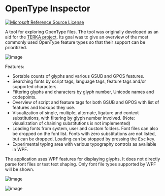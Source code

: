 # OpenType Inspector

[![Microsoft Reference Source License](https://img.shields.io/badge/license-MS--RSL-%23373737)](https://referencesource.microsoft.com/license.html)

A tool for exploring OpenType files. The tool was originally developed as an aid for the [TERKA project](https://terka.microframework.cz). Its goal was to give an overview of the most commonly used OpenType feature types so that their support can be prioritized.

![image](https://github.com/miloush/OpenTypeInspector/assets/10546952/40c7115b-d6db-4b51-99ae-2d3caaece850)

Features:
 * Sortable counts of glyphs and various GSUB and GPOS features.
 * Searching fonts by script tags, language tags, feature tags and/or supported characters.
 * Filtering glyphs and characters by glyph number, Unicode names and codepoints.
 * Overview of script and feature tags for both GSUB and GPOS with list of features and lookups they use.
 * Visualization of single, multiple, alternate, ligature and context substitutions, with filtering by glyph number involved. (Note: visualization of chaining substitutions is not implemented)
 * Loading fonts from system, user and custom folders. Font files can also be dropped on the font list. Fonts with zero substitutions are not listed, but can be dropped. Loading can be stopped by pressing the <kbd>Esc</kbd> key.
 * Experimental typing area with various typography controls as available in WPF.

The application uses WPF features for displaying glyphs. It does not directly parse font files or test text shaping. Only font file types supported by WPF will be shown.

![image](https://github.com/miloush/OpenTypeInspector/assets/10546952/01f9c8f0-525c-4a3b-9741-c111aedc75c2)

![image](https://github.com/miloush/OpenTypeInspector/assets/10546952/2a470a23-2ec8-4c1d-8924-69f4ca6ab9f4)
